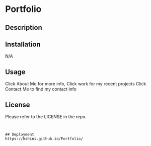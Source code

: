 # Portfolio

## Description

## Installation

N/A

## Usage

Click About Me for more info,
Click work  for my recent projects
Click Contact Me  to  find my contact info

## License

Please refer to the LICENSE in the repo.

```


## Deployment
https://hshini.github.io/Portfolio/
